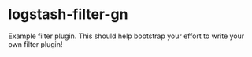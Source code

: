 # logstash-filter-gn
Example filter plugin. This should help bootstrap your effort to write your own filter plugin!
